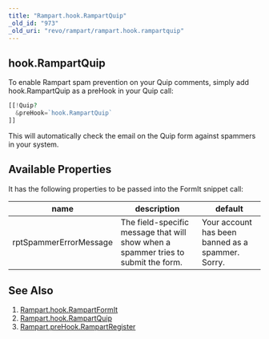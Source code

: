 ```yaml
---
title: "Rampart.hook.RampartQuip"
_old_id: "973"
_old_uri: "revo/rampart/rampart.hook.rampartquip"
---
```


## hook.RampartQuip

To enable Rampart spam prevention on your Quip comments, simply add hook.RampartQuip as a preHook in your Quip call:

``` php
[[!Quip?
  &preHook=`hook.RampartQuip`
]]
```

This will automatically check the email on the Quip form against spammers in your system.

## Available Properties

It has the following properties to be passed into the FormIt snippet call:

| name                   | description                                                                        | default                                           |
| ---------------------- | ---------------------------------------------------------------------------------- | ------------------------------------------------- |
| rptSpammerErrorMessage | The field-specific message that will show when a spammer tries to submit the form. | Your account has been banned as a spammer. Sorry. |

## See Also

1. [Rampart.hook.RampartFormIt](extras/rampart/rampart.hook.rampartformit)
2. [Rampart.hook.RampartQuip](extras/rampart/rampart.hook.rampartquip)
3. [Rampart.preHook.RampartRegister](extras/rampart/rampart.prehook.rampartregister)